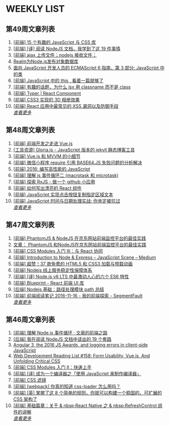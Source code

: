 # WEEKLY LIST        
## 第49周文章列表       
1. [[前端] 15 个有趣的 JavaScript 与 CSS 库](http://gold.xitu.io/entry/583ed0d561ff4b006ce73623)       
2. [[前端] [译] 阅读 NodeJS 文档，我学到了这 19 件事情](http://gold.xitu.io/entry/583ad71d128fe1006be5ddd6)       
3. [[前端] ajax 上传文件；nodejs 接收文件；](https://gold.xitu.io/entry/58413d870ce46300576aa950)       
4. [Realm为Node.js发布对象数据库](http://www.infoq.com/cn/news/2016/11/Realm-database-nodejs?utm_campaign=infoq_content&utm_source=infoq&utm_medium=feed&utm_term=global)       
5. [面向 JavaScript 开发人员的 ECMAScript 6 指南，第 3
        部分: JavaScript 中的类](http://www.ibm.com/developerworks/cn/web/wa-ecmascript6-neward-p3/index.html?ca=drs-)       
6. [[前端]  JavaScript 中的 this , 看着一篇就够了](http://gold.xitu.io/entry/583c3074a22b9d006dd0d65d)       
7. [[前端] 有趣的话题，为什么 jsx 用 classname 而不是 class](http://gold.xitu.io/entry/583ecefe61ff4b006b67b72a)       
8. [[前端] Typer | React Component](http://gold.xitu.io/entry/583b0558a22b9d006a87b06d)       
9. [[前端] CSS3 实现的 3D 相册效果](http://gold.xitu.io/entry/58404db4ac502e006cbf2d46)       
10. [[前端] React 应用中最常见的 XSS 漏洞以及防御手段](http://gold.xitu.io/entry/583db15dac502e006eb399f5)       
*[查看更多](https://github.com/iv-web/ivweb-weekly/blob/master/weekly/2016/week_49/)*       

       
## 第48周文章列表       
1. [[前端] 前端开发之走进 Vue.js](http://gold.xitu.io/entry/5831af7c128fe10069763797)       
2. [[工具资源] Gloria.js - JavaScript 版本的 jekyll 静态博客工具](http://gold.xitu.io/entry/583706c067f3560065f76d0d)       
3. [[前端] Vue.js 和 MVVM 的小细节](http://gold.xitu.io/entry/58398143a22b9d006a7f2d84)       
4. [[前端] 微信小程序 require 引用 BASE64.JS 失败问题的分析解决](http://gold.xitu.io/entry/583832f3ac502e006e95cace)       
5. [[前端] 2016: 编写高性能的 JavaScript](http://gold.xitu.io/entry/583847daac502e006e967344)       
6. [[前端] 理解 js 事件循环二 (macrotask 和 microtask)](http://gold.xitu.io/entry/58332d560ce46300610e4bad)       
7. [[前端] 探索 RxJS - 做一个 github 小应用](http://gold.xitu.io/entry/58338f53570c350059e2efa4)       
8. [[前端] 如何写出漂亮的 React 组件](http://gold.xitu.io/entry/5832dae0c4c971005f5608ff)       
9. [[前端] JavaScript 实现点击按钮复制指定区域文本](http://gold.xitu.io/entry/5836aef7ac502e006c05abb6)       
10. [[前端] JavaScript 时间与日期处理实战: 你肯定被坑过](http://gold.xitu.io/entry/5835b54cc4c9710054a6093c)       
*[查看更多](https://github.com/iv-web/ivweb-weekly/blob/master/weekly/2016/week_49/)*       

       
## 第47周文章列表       
1. [[前端] PhantomJS & NodeJS 在京东网站前端监控平台的最佳实践](http://gold.xitu.io/entry/582ecd148ac2470061a90905)       
2. [文章： PhantomJS 和NodeJS在京东网站前端监控平台的最佳实践](http://www.infoq.com/cn/articles/practise-of-phantomjs-and-nodejs-in-jingdong?utm_campaign=infoq_content&utm_source=infoq&utm_medium=feed&utm_term=global)       
3. [[前端] CSS Modules 入门 Ⅲ：与 React 协同](http://gold.xitu.io/entry/582900572e958a005eb6ce8a)       
4. [[前端] Introduction to Node & Express – JavaScript Scene – Medium](http://gold.xitu.io/entry/582ed0aca0bb9f0067b287ff)       
5. [[前端] 超赞！37 款免费的 HTML5 和 CSS3 加载与预载动画](http://gold.xitu.io/entry/582efca0128fe10069628b6e)       
6. [[前端] Nodejs 线上服务稳定性保障体系](http://gold.xitu.io/entry/582f1c65a0bb9f0067b5bdc1)       
7. [[前端] [译] Node.js v6 LTS 中最激动人心的六个 ES6 特性](http://gold.xitu.io/entry/582dcfb067f356006336c834)       
8. [[前端] Blueprint - React 前端 UI 库](http://gold.xitu.io/entry/58284fa967f35600587f627f)       
9. [[后端] Nodejs 基础：路径处理模块 path 总结](http://gold.xitu.io/entry/582caaa32f301e005948bc32)       
10. [[前端] 前端阅读笔记 2016-11-16 - 我的前端探索 - SegmentFault](http://gold.xitu.io/entry/582c7e11da2f600063db6821)       
*[查看更多](https://github.com/iv-web/ivweb-weekly/blob/master/weekly/2016/week_49/)*       

       
## 第46周文章列表       
1. [[前端] 理解 Node.js 事件循环 · 文蔺的前端之路](http://gold.xitu.io/entry/582736d1128fe1005cc906da)       
2. [[后端] 我在阅读 NodeJS 文档中读出的 19 个套路](http://gold.xitu.io/entry/58233a212f301e005c3b913a)       
3. [Angular 3, the 2016 JS Awards, and logging errors in client-side JavaScript](http://javascriptweekly.com/issues/309)       
4. [Web Development Reading List #158: Form Usability, Vue.js, And Unfolding Critical CSS](https://www.smashingmagazine.com/2016/11/web-development-reading-list-158/)       
5. [[前端] CSS Modules 入门 Ⅱ：快速上手](http://gold.xitu.io/entry/5827ab518ac2470059686190)       
6. [[前端] [译] 成为一个编译器之「使用 JavaScript 来制作编译器」](http://gold.xitu.io/entry/582343555bbb500059056d4b)       
7. [[前端] CSS 滤镜](http://gold.xitu.io/entry/582743e3570c3500586e5b1e)       
8. [[前端] [webpack] 你真的知道 css-loader 怎么用吗？](http://gold.xitu.io/entry/5826e755c4c9710054313d6e)       
9. [[前端] [英] 掌握了这 8 个简单的规则，你就可以构建一个稳固的、可扩展的 CSS 架构了](http://gold.xitu.io/entry/58219292128fe1005a190fd2)       
10. [[前端] 基础篇章：关于 & nbsp;React Native 之 & nbsp;RefreshControl 组件的讲解](http://gold.xitu.io/entry/5824f9fea22b9d00670a8271)       
*[查看更多](https://github.com/iv-web/ivweb-weekly/blob/master/weekly/2016/week_49/)*       


